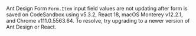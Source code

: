 Ant Design Form `Form.Item` input field values are not updating after form is saved on CodeSandbox using v5.3.2, React 18, macOS Monterey v12.2.1, and Chrome v111.0.5563.64. To resolve, try upgrading to a newer version of Ant Design or React.
